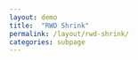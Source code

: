 ```yaml
---
layout: demo
title:  "RWD Shrink"
permalink: /layout/rwd-shrink/
categories: subpage
---
```

<div class="board break-col">
  <div class="toolbar"></div>
  <div class="play-area">
  </div>
  <div class="toolbar toolbar-secondary"></div>
</div>